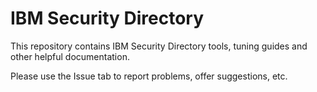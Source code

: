 # IBM Security Directory

This repository contains IBM Security Directory tools, tuning guides and other helpful documentation.

Please use the Issue tab to report problems, offer suggestions, etc.

